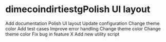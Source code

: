 # dimecoindirtiestgPolish UI layout
Add documentation
Polish UI layout
Update configuration
Change theme color
Add test cases
Improve error handling
Change theme color
Change theme color
Fix bug in feature X
Add new utility script
